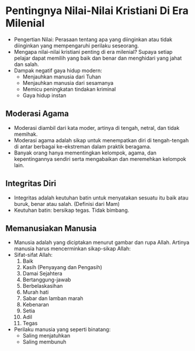 # Pentingnya Nilai-Nilai Kristiani Di Era Milenial

- Pengertian Nilai: Perasaan tentang apa yang diinginkan atau tidak diinginkan yang mempengaruhi perilaku seseorang.
- Mengapa nilai-nilai kristiani penting di era milenial? Supaya setiap pelajar dapat memilih yang baik dan benar dan menghidari yang jahat dan salah.
- Dampak negatif gaya hidup modern:
    - Menjauhkan manusia dari Tuhan
    - Menjauhkan manusia dari sesamanya
    - Memicu peningkatan tindakan kriminal
    - Gaya hidup instan

## Moderasi Agama
- Moderasi diambil dari kata moder, artinya di tengah, netral, dan tidak memihak.
- Moderasi agama adalah sikap untuk menempatkan diri di tengah-tengah di antar berbagai ke-ekstreman dalam praktik beragama.
- Banyak orang hanya mementingkan kelompok, agama, dan kepentingannya sendiri serta mengabaikan dan meremehkan kelompok lain.

## Integritas Diri
- Integritas adalah keutuhan batin untuk menyatakan sesuatu itu baik atau buruk, benar atau salah. (Definisi dari Mam)
- Keutuhan batin: bersikap tegas. Tidak bimbang.

## Memanusiakan Manusia
- Manusia adalah yang diciptakan menurut gambar dan rupa Allah. Artinya manusia harus mencerminkan sikap-sikap Allah:
- Sifat-sifat Allah:
    1. Baik
    2. Kasih (Penyayang dan Pengasih)
    3. Damai Sejahtera
    4. Bertanggung-jawab
    5. Berbelaskasihan
    6. Murah hati
    7. Sabar dan lamban marah
    8. Kebenaran
    9. Setia
    10. Adil
    11. Tegas
- Perilaku manusia yang seperti binatang:
    - Saling menjatuhkan
    - Saling membunuh